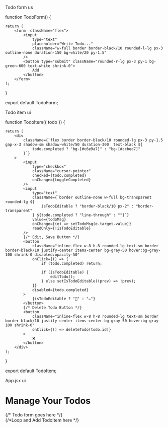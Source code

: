 Todo form us

function TodoForm() {
    

    return (
        <form  className="flex">
            <input
                type="text"
                placeholder="Write Todo..."
                className="w-full border border-black/10 rounded-l-lg px-3 outline-none duration-150 bg-white/20 py-1.5"
            />
            <button type="submit" className="rounded-r-lg px-3 py-1 bg-green-600 text-white shrink-0">
                Add
            </button>
        </form>
    );
}

export default TodoForm;



Todo item ui

function TodoItem({ todo }) {
    

    return (
        <div
            className={`flex border border-black/10 rounded-lg px-3 py-1.5 gap-x-3 shadow-sm shadow-white/50 duration-300  text-black ${
                todo.completed ? "bg-[#c6e9a7]" : "bg-[#ccbed7]"
            }`}
        >
            <input
                type="checkbox"
                className="cursor-pointer"
                checked={todo.completed}
                onChange={toggleCompleted}
            />
            <input
                type="text"
                className={`border outline-none w-full bg-transparent rounded-lg ${
                    isTodoEditable ? "border-black/10 px-2" : "border-transparent"
                } ${todo.completed ? "line-through" : ""}`}
                value={todoMsg}
                onChange={(e) => setTodoMsg(e.target.value)}
                readOnly={!isTodoEditable}
            />
            {/* Edit, Save Button */}
            <button
                className="inline-flex w-8 h-8 rounded-lg text-sm border border-black/10 justify-center items-center bg-gray-50 hover:bg-gray-100 shrink-0 disabled:opacity-50"
                onClick={() => {
                    if (todo.completed) return;

                    if (isTodoEditable) {
                        editTodo();
                    } else setIsTodoEditable((prev) => !prev);
                }}
                disabled={todo.completed}
            >
                {isTodoEditable ? "📁" : "✏️"}
            </button>
            {/* Delete Todo Button */}
            <button
                className="inline-flex w-8 h-8 rounded-lg text-sm border border-black/10 justify-center items-center bg-gray-50 hover:bg-gray-100 shrink-0"
                onClick={() => deleteTodo(todo.id)}
            >
                ❌
            </button>
        </div>
    );
}

export default TodoItem;


App.jsx ui
<div className="bg-[#172842] min-h-screen py-8">
                <div className="w-full max-w-2xl mx-auto shadow-md rounded-lg px-4 py-3 text-white">
                    <h1 className="text-2xl font-bold text-center mb-8 mt-2">Manage Your Todos</h1>
                    <div className="mb-4">
                        {/* Todo form goes here */} 
                    </div>
                    <div className="flex flex-wrap gap-y-3">
                        {/*Loop and Add TodoItem here */}
                    </div>
                </div>
            </div>